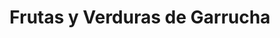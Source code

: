 ---
title: "Frutas y Verduras de Garrucha"
url: /garrucha/frutas-y-verduras-de-garrucha/
shop: frutería
---